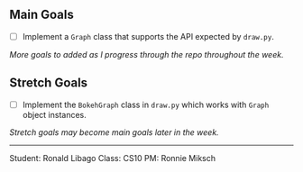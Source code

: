 ## Main Goals

* [ ] Implement a `Graph` class that supports the API expected by `draw.py`.

*More goals to added as I progress through the repo throughout the week.*

## Stretch Goals

* [ ] Implement the `BokehGraph` class in `draw.py` which works with `Graph` object instances.

*Stretch goals may become main goals later in the week.*

---

Student: Ronald Libago
Class: CS10
PM: Ronnie Miksch